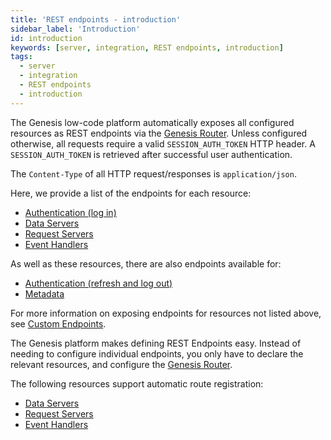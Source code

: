 ```yaml
---
title: 'REST endpoints - introduction'
sidebar_label: 'Introduction'
id: introduction
keywords: [server, integration, REST endpoints, introduction]
tags:
  - server
  - integration
  - REST endpoints
  - introduction
---
```


The Genesis low-code platform automatically exposes all configured resources as REST endpoints via the [Genesis Router](/server/configuring-runtime/genesis-router/). Unless configured otherwise, all requests require a valid `SESSION_AUTH_TOKEN` HTTP header. A `SESSION_AUTH_TOKEN` is retrieved after successful user authentication.

The `Content-Type` of all HTTP request/responses is `application/json`.

Here, we provide a list of the endpoints for each resource:
* [Authentication (log in)](/server/integration/rest-endpoints/basics/#authentication)
* [Data Servers](/server/integration/rest-endpoints/basics/#data-servers)
* [Request Servers](/server/integration/rest-endpoints/basics/#request-server)
* [Event Handlers](/server/integration/rest-endpoints/basics/#event-handler)

As well as these resources, there are also endpoints available for:
* [Authentication (refresh and log out)](/server/integration/rest-endpoints/advanced/#authentication)
* [Metadata](/server/integration/rest-endpoints/advanced/#metadata)

For more information on exposing endpoints for resources not listed above, see [Custom Endpoints](/server/integration/custom-endpoints/introduction/).


The Genesis platform makes defining REST Endpoints easy. Instead of needing to configure individual endpoints, you only have to declare the relevant resources, and configure the [Genesis Router](/server/configuring-runtime/genesis-router/).

The following resources support automatic route registration:
* [Data Servers](/server/data-server/introduction/)
* [Request Servers](/server/request-server/introduction/)
* [Event Handlers](/server/event-handler/introduction/)
